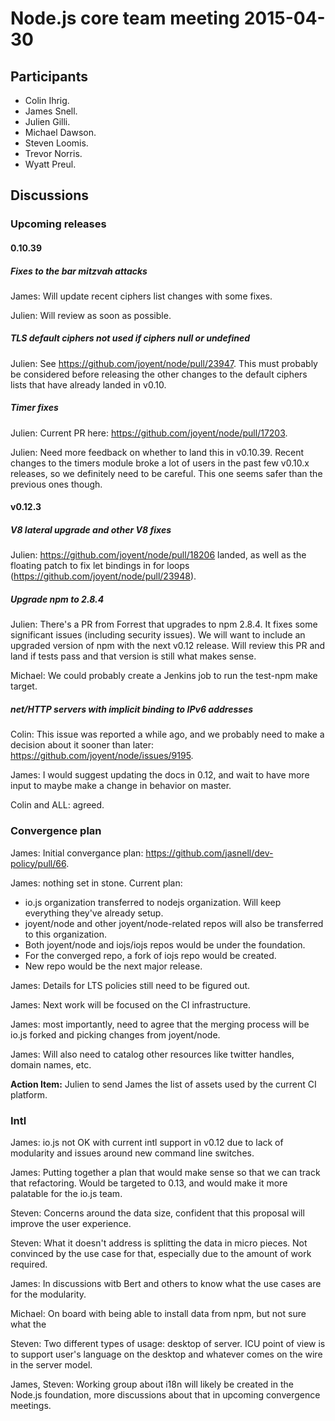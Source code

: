 # Node.js core team meeting 2015-04-30

## Participants

* Colin Ihrig.
* James Snell.
* Julien Gilli.
* Michael Dawson.
* Steven Loomis.
* Trevor Norris.
* Wyatt Preul.

## Discussions

### Upcoming releases

#### 0.10.39

##### Fixes to the bar mitzvah attacks

James: Will update recent ciphers list changes with some fixes.

Julien: Will review as soon as possible.

##### TLS default ciphers not used if ciphers null or undefined

Julien: See https://github.com/joyent/node/pull/23947. This must probably be
considered before releasing the other changes to the default ciphers lists
that have already landed in v0.10.

##### Timer fixes

Julien: Current PR here: https://github.com/joyent/node/pull/17203.

Julien: Need more feedback on whether to land this in v0.10.39. Recent changes
to the timers module broke a lot of users in the past few v0.10.x releases, so
we definitely need to be careful. This one seems safer than the previous ones
though.

#### v0.12.3

##### V8 lateral upgrade and other V8 fixes

Julien: https://github.com/joyent/node/pull/18206 landed, as well as the
floating patch to fix let bindings in for loops
(https://github.com/joyent/node/pull/23948).

#####  Upgrade npm to 2.8.4

Julien: There's a PR from Forrest that upgrades to npm 2.8.4. It fixes some
significant issues (including security issues). We will want to include an
upgraded version of npm with the next v0.12 release. Will review this PR and
land if tests pass and that version is still what makes sense.

Michael: We could probably create a Jenkins job to run the test-npm make target.

##### net/HTTP servers with implicit binding to IPv6 addresses

Colin: This issue was reported a while ago, and we probably need to make a
decision about it sooner than later:
https://github.com/joyent/node/issues/9195.

James: I would suggest updating the docs in 0.12, and wait to have more input
to maybe make a change in behavior on master.

Colin and ALL: agreed.

### Convergence plan

James: Initial convergance plan: https://github.com/jasnell/dev-policy/pull/66.

James: nothing set in stone. Current plan:

* io.js organization transferred to nodejs organization. Will keep everything
they've already setup.
* joyent/node and other joyent/node-related repos will also be transferred to
this organization.
* Both joyent/node and iojs/iojs repos would be under the foundation.
* For the converged repo, a fork of iojs repo would be created.
* New repo would be the next major release.

James: Details for LTS policies still need to be figured out.

James: Next work will be focused on the CI infrastructure.

James: most importantly, need to agree that the merging process will be io.js
forked and picking changes from joyent/node.

James: Will also need to catalog other resources like twitter handles, domain
names, etc.

__Action Item:__ Julien to send James the list of assets used by the current
CI platform.

### Intl

James: io.js not OK with current intl support in v0.12 due to lack of
modularity and issues around new command line switches.

James: Putting together a plan that would make sense so that we can track that
refactoring. Would be targeted to 0.13, and would make it more palatable for
the io.js team.

Steven: Concerns around the data size, confident that this proposal will
improve the user experience.

Steven: What it doesn't address is splitting the data in micro pieces. Not
convinced by the use case for that, especially due to the amount of work
required.

James: In discussions witb Bert and others to know what the use cases are for
the modularity.

Michael: On board with being able to install data from npm, but not sure what
the

Steven: Two different types of usage: desktop of server. ICU point of view is
to support user's language on the desktop and whatever comes on the wire in
the server model.

James, Steven: Working group about i18n will likely be created in the Node.js
foundation, more discussions about that in upcoming convergence meetings.




